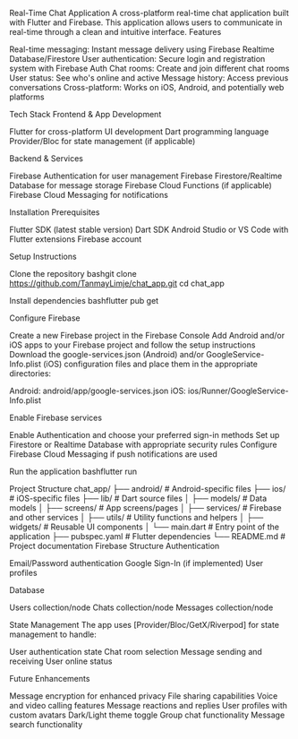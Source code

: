 Real-Time Chat Application
A cross-platform real-time chat application built with Flutter and Firebase. This application allows users to communicate in real-time through a clean and intuitive interface.
Features

Real-time messaging: Instant message delivery using Firebase Realtime Database/Firestore
User authentication: Secure login and registration system with Firebase Auth
Chat rooms: Create and join different chat rooms
User status: See who's online and active
Message history: Access previous conversations
Cross-platform: Works on iOS, Android, and potentially web platforms

Tech Stack
Frontend & App Development

Flutter for cross-platform UI development
Dart programming language
Provider/Bloc for state management (if applicable)

Backend & Services

Firebase Authentication for user management
Firebase Firestore/Realtime Database for message storage
Firebase Cloud Functions (if applicable)
Firebase Cloud Messaging for notifications

Installation
Prerequisites

Flutter SDK (latest stable version)
Dart SDK
Android Studio or VS Code with Flutter extensions
Firebase account

Setup Instructions

Clone the repository
bashgit clone https://github.com/TanmayLimje/chat_app.git
cd chat_app

Install dependencies
bashflutter pub get

Configure Firebase

Create a new Firebase project in the Firebase Console
Add Android and/or iOS apps to your Firebase project and follow the setup instructions
Download the google-services.json (Android) and/or GoogleService-Info.plist (iOS) configuration files and place them in the appropriate directories:

Android: android/app/google-services.json
iOS: ios/Runner/GoogleService-Info.plist




Enable Firebase services

Enable Authentication and choose your preferred sign-in methods
Set up Firestore or Realtime Database with appropriate security rules
Configure Firebase Cloud Messaging if push notifications are used


Run the application
bashflutter run


Project Structure
chat_app/
├── android/                # Android-specific files
├── ios/                    # iOS-specific files
├── lib/                    # Dart source files
│   ├── models/             # Data models
│   ├── screens/            # App screens/pages
│   ├── services/           # Firebase and other services
│   ├── utils/              # Utility functions and helpers
│   ├── widgets/            # Reusable UI components
│   └── main.dart           # Entry point of the application
├── pubspec.yaml            # Flutter dependencies
└── README.md               # Project documentation
Firebase Structure
Authentication

Email/Password authentication
Google Sign-In (if implemented)
User profiles

Database

Users collection/node
Chats collection/node
Messages collection/node

State Management
The app uses [Provider/Bloc/GetX/Riverpod] for state management to handle:

User authentication state
Chat room selection
Message sending and receiving
User online status

Future Enhancements

Message encryption for enhanced privacy
File sharing capabilities
Voice and video calling features
Message reactions and replies
User profiles with custom avatars
Dark/Light theme toggle
Group chat functionality
Message search functionality
